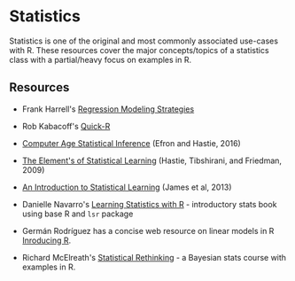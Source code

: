 # Statistics

Statistics is one of the original and most commonly associated use-cases with R. These resources cover the major concepts/topics of a statistics class with a partial/heavy focus on examples in R.

## Resources

- Frank Harrell's [Regression Modeling Strategies](http://biostat.mc.vanderbilt.edu/wiki/Main/RmS)
- Rob Kabacoff's [Quick-R](https://www.statmethods.net/index.html)
- [Computer Age Statistical Inference](https://web.stanford.edu/~hastie/CASI_files/PDF/casi.pdf) (Efron and Hastie, 2016)
- [The Element's of Statistical Learning](https://web.stanford.edu/~hastie/ElemStatLearn/) (Hastie, Tibshirani, and Friedman, 2009)
- [An Introduction to Statistical Learning](http://faculty.marshall.usc.edu/gareth-james/ISL/ISLR%20Seventh%20Printing.pdf) (James et al, 2013)
- Danielle Navarro's [Learning Statistics with R](https://learningstatisticswithr.com/) - introductory stats book using base R and `lsr` package

- Germán Rodríguez has a concise web resource on linear models in R [Inroducing R](https://data.princeton.edu/R).
- Richard McElreath's [Statistical Rethinking](https://xcelab.net/rm/statistical-rethinking/) - a Bayesian stats course with examples in R.
